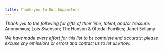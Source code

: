 ```yaml
---
title: Thank-you to Our Supporters
---
```


*Thank you to the following for gifts of their time, talent, and/or
treasure:* Anonymous; Lois Swenson; The Hanson & Oftedal Families; Janet Bellamy

*We have made every effort for this list to be complete and accurate;
please excuse any omissions or errors and contact us to let us know.*
